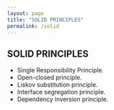 ```yaml
---
layout: page
title: "SOLID PRINCIPLES"
permalink: /solid
---
```


## SOLID PRINCIPLES

* Single Responsibility Principle.
* Open-closed principle.
* Liskov substitution principle.
* Interface segregation principle.
* Dependency inversion principle. 
